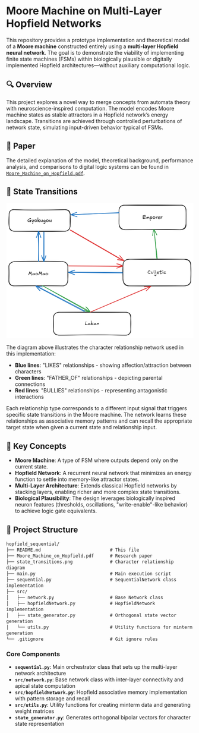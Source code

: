 # Moore Machine on Multi-Layer Hopfield Networks

This repository provides a prototype implementation and theoretical model of a **Moore machine** constructed entirely using a **multi-layer Hopfield neural network**. The goal is to demonstrate the viability of implementing finite state machines (FSMs) within biologically plausible or digitally implemented Hopfield architectures—without auxiliary computational logic.

## 🔍 Overview

This project explores a novel way to merge concepts from automata theory with neuroscience-inspired computation. The model encodes Moore machine states as stable attractors in a Hopfield network’s energy landscape. Transitions are achieved through controlled perturbations of network state, simulating input-driven behavior typical of FSMs.

## 📄 Paper

The detailed explanation of the model, theoretical background, performance analysis, and comparisons to digital logic systems can be found in [`Moore_Machine_on_Hopfield.pdf`](./Moore_Machine_on_Hopfield.pdf).

## 🔄 State Transitions

![State Transitions](./state_transitions.png)

The diagram above illustrates the character relationship network used in this implementation:

-   **Blue lines**: "LIKES" relationships - showing affection/attraction between characters
-   **Green lines**: "FATHER_OF" relationships - depicting parental connections
-   **Red lines**: "BULLIES" relationships - representing antagonistic interactions

Each relationship type corresponds to a different input signal that triggers specific state transitions in the Moore machine. The network learns these relationships as associative memory patterns and can recall the appropriate target state when given a current state and relationship input.

## 🧠 Key Concepts

-   **Moore Machine**: A type of FSM where outputs depend only on the current state.
-   **Hopfield Network**: A recurrent neural network that minimizes an energy function to settle into memory-like attractor states.
-   **Multi-Layer Architecture**: Extends classical Hopfield networks by stacking layers, enabling richer and more complex state transitions.
-   **Biological Plausibility**: The design leverages biologically inspired neuron features (thresholds, oscillations, "write-enable"-like behavior) to achieve logic gate equivalents.

## 📁 Project Structure

```
hopfield_sequential/
├── README.md                          # This file
├── Moore_Machine_on_Hopfield.pdf      # Research paper
├── state_transitions.png              # Character relationship diagram
├── main.py                            # Main execution script
├── sequential.py                      # SequentialNetwork class implementation
├── src/
│   ├── network.py                     # Base Network class
│   ├── hopfieldNetwork.py             # HopfieldNetwork implementation
│   ├── state_generator.py             # Orthogonal state vector generation
│   └── utils.py                       # Utility functions for minterm generation
└── .gitignore                         # Git ignore rules
```

### Core Components

-   **`sequential.py`**: Main orchestrator class that sets up the multi-layer network architecture
-   **`src/network.py`**: Base network class with inter-layer connectivity and apical state computation
-   **`src/hopfieldNetwork.py`**: Hopfield associative memory implementation with pattern storage and recall
-   **`src/utils.py`**: Utility functions for creating minterm data and generating weight matrices
-   **`state_generator.py`**: Generates orthogonal bipolar vectors for character state representation
